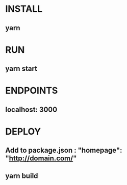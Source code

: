 # INSTALL 
## yarn 
# RUN 
## yarn start 
# ENDPOINTS 
## localhost: 3000
# DEPLOY
## Add to package.json : "homepage": "http://domain.com/" 
## yarn build
